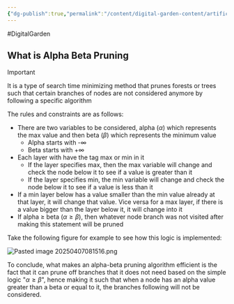 ```yaml
---
{"dg-publish":true,"permalink":"/content/digital-garden-content/artificial-intelligence-content/alpha-beta-pruning/","updated":"2025-04-08T20:11:43.956+05:30"}
---
```



#DigitalGarden

## What is Alpha Beta Pruning

>[!important]
>It is a type of search time minimizing method that prunes forests or trees such that certain branches of nodes are not considered anymore by following a specific algorithm

The rules and constraints are as follows:
- There are two variables to be considered, alpha ($\alpha$) which represents the max value and then beta ($\beta$) which represents the minimum value
	- Alpha starts with -∞
	- Beta starts with +∞
- Each layer with have the tag max or min in it
	- If the layer specifies max, then the max variable will change and check the node below it to see if a value is greater than it
	- If the layer specifies min, the min variable will change and check the node below it to see if a value is less than it
- If a min layer below has a value smaller than the min value already at that layer, it will change that value. Vice versa for a max layer, if there is a value bigger than the layer below it, it will change into it
- If alpha $\geq$ beta ($\alpha \geq \beta$), then whatever node branch was not visited after making this statement will be pruned

Take the following figure for example to see how this logic is implemented:

![Pasted image 20250407081516.png](/img/user/pngs/Pasted%20image%2020250407081516.png)

To conclude, what makes an alpha-beta pruning algorithm efficient is the fact that it can prune off branches that it does not need based on the simple logic "$\alpha \geq \beta$", hence making it such that when a node has an alpha value greater than a beta or equal to it, the branches following will not be considered.